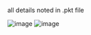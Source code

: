 all details noted in .pkt file

![image](https://github.com/AdamLnenicka/snooping/assets/70570107/08fe60d4-71b3-4d6c-996c-fa9480121d72)
![image](https://github.com/AdamLnenicka/snooping/assets/70570107/43d0a7f9-7e0d-40d4-9361-d0242fa09d80)
